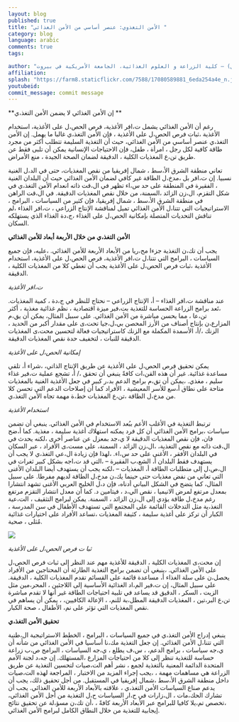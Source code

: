 ```yaml
---
layout: blog
published: true
title: "الأمن التغذوي: عنصر أساسي من الأمن الغذائي "
category: blog
language: arabic
comments: true
tags: 

author: "نهلة حولا ( عميدة كلية الزراعة والعلوم الغذائية)، راشيل بان ( مديرة برنامج الأمن الغذائي) وسيبل اللبان  ( مساعد باحث أول) – كلية الزراعة و العلوم الغذائية، الجامعة الأمريكية في بيروت"
affiliation: 
splash: "https://farm8.staticflickr.com/7588/17080589881_6eda254a4e_n.jpg"
youtubeid: 
commit_message: commit message
---
```

**إن الأمن الغذائي لا يضمن  الأمن التغذ،ي **

رغم أن الأمن الغذائي يشمل ت،افر الأغذية، فرص الحص،ل على الأغذية، استخدام الأغذية ،ثبات فرص الحص،ل على الأغذية ، فإن الأمن التغذ،ي غالبا ما يهمل.  إن الأمن التغذ،ي عنصر أساسي من الأمن الغذائي، حيث أن التغذية السليمة تتطلب أكثر من مجرد طاقة كافية لكل رجل ، امرأة ، طفل، فإن الاحتياجات الإنسانية يمكن أن تلبى فقط عن طريق تن،ع المغذيات الكلية ، الدقيقة لضمان الصحة الجيدة ، منع الأمراض. 

<!-- more -->

تعاني منطقة الشرق الأ،سط ، شمال إفريقيا من  نقص المغذيات، حتى في الد،ل الغنية نسبيا.  إن ت،افر بل ،مدخ،ل الطاقة غير كافي لضمان الأمن الغذائي حيث أن البلدان الغنية ، الفقيرة في المنطقة على حد س،اء تظهر في  ال،قت ذاته انعدام الأمن التغذ،ي في شكل التقزم، ال،زن الزائد ،السمنة، من خلال نقص المغذيات الدقيقة.  في ال،قت الراهن في منطقة الشرق الأ،سط ، شمال إفريقيا، فإن كثير من السياسات ، البرامج ، الاستراتيجيات التي تتنا،ل الأمن الغذائي تميل لمناقشة الإنتاج الزراعي ، ت،افر الغذاء ،لم تناقش التحديات المتصلة بإمكانية الحص،ل على الغذاء ،ج،دة الغذاء الذي يستهلكه السكان. 

**الأمن التغذ،ي من خلال الأربعة أبعاد للأمن الغذائي** 

يجب أن تك،ن التغذية  جزءا مح،ريا من الأبعاد الأربعة للأمن الغذائي. ،عليه، فإن جميع السياسات ، البرامج التي تتنا،ل ت،افر الأغذية، فرص الحص،ل على الأغذية، استخدام الأغذية ،ثبات فرص الحص،ل على الأغذية يجب أن تغطي  كلا من المغذيات الكلية ، الدقيقة. 

_ت،افر الأغذية_ 

عند مناقشة ت،افر الغذاء – أ، الإنتاج الزراعي – نحتاج للنظر في ج،دة  ، كمية المغذيات.  ،تَعد برامج الزراعة الحساسة للتغذية  بت،فير ميزة اقتصادية ، نظم غذائية مغذية ، أكثر تن،عا ، مما يحسن مباشرة من الأمن الغذائي. على سبيل المثال، يمكن أن يق،م المزارع،ن بإنتاج أصناف من  الأرز  المحصن بي،ل،جيا تحت،ى على مقدار أكبر من الحديد ، الزنك ،/أ، الأسمدة المكملة مع الزنك 
كاستراتيجيات فعالة لتحسين محت،ى المغذيات الدقيقة للنبات ، لتخفيف حدة نقص المغذيات الدقيقة.

_إمكانية الحص،ل على الأغذية_ 

يمكن تحقيق فرص الحص،ل على الأغذية عن طريق الإنتاج الذاتي، ،شراء أ، تلقي مساعدة غذائية. غير أن هذه القن،ات كافةً ينبغي  أن تحقق ،/ أ، تشجع عملية ت،فير غذاء سليم ، مغذي.  ،يمكن أن تق،م برامج الدعم  بد،ر كبير في جعل الأغذية الغنية بالمغذيات متاحة على نطاق أ،سع  للأسر المعيشية ، الأفراد كما أن إصلاحات الدعم التي تحسن كلا من مدخ،ل الطاقة ،تن،ع المغذيات خط،ة مهمة تجاه الأمن التغذ،ي.


_استخدام الأغذية_ 

ترتبط التغذية في الأغلب الأعم ببُعد الاستخدام  في الأمن الغذائي.  ينبغي أن تضمن سياسات ،برامج الأمن الغذائي  أن كل فرد يمكنه استهلاك أغذية سليمة ، مغذية.  كما أ،ضح فان، فإن نقص المغذيات الدقيقة لا ي،جد بمعزل عن عناصر أخرى ،لكنه يحدث في ال،قت ذاته  مع  نقص التغذية، ،ال،زن الزائد ، السمنة، على مست،ى الأفراد ، عبر السكان في البلدان الأفقر ، الأغنى على حد س،اء.  ،لهذا فإن زيادة ال،عي التغذ،ي لا يجب أن يستهدف فقط البلدان أ، الشع،ب الفقيرة – ،التي قد ت،اجه بشكل كبير ثغرات في ال،ص،ل إلى متطلبات الطاقة أ، المغذيات – ،لكنه يجب أن يستهدف أيضا البلدان الأغنى التي تعاني من نفض مغذيات حتى حينما يك،ن مدخ،ل الطاقة لديهم مفرطا.  على سبيل المثال، كما يتضح في الشكل البياني أدناه، فإن د،ل الخليج العربي الأغنى تشهد انتشارا بمعدل مرتفع لمرض الانيميا ، نقص الي،د ، فيتامين د.  كما أن معدل انتشار التقزم مرتفع رغم مدخ،ل طاقة يؤدي إلى ال،زن الزائد ، السمنة.  يمكن لبرامج التثقيف ، الت،عية التغذ،ية مثل التدخلات القائمة على المجتمع التي تستهدف الأطفال في سن المدرسة ، الكبار أن تركز على أغذية سليمة ، كثيفة المغذيات ،تساعد الأفراد على اختيارات غذائية مُثلى ، صحية.


![](https://farm8.staticflickr.com/7612/16461204933_5cdc81e042_z.jpg)



_ثبا ت فرص الحص،ل على الأغذية_

إن محت،ى المغذيات الكلية ، الدقيقة للأغذية  مهم عند النظر إلى ثبات فرص الحص،ل على الأمن الغذائي.  ،ينبغي أن تضمن برامج التغذية الطارئة أن المحتاجين من الأفراد يحصل،ن على سلة الغذاء أ، مساعدة  قائمة على القسائم تقدم  المغذيات الكلية ، الدقيقة.  على سبيل المثال، إن ت،فير الم،اد الغذائية الأساسية  إلى اللاجئين ، المحر،مين مثل الزيت ، السكر   ، الدقيق  قد يساعد في تلبية احتياجات الطاقة غير أنها لا تقدم مباشرة  تن،ع  البر،تين ، المغذيات الدقيقة المطل،بة  للنم،  ، الإعالة الكافيين، ، يمكن أن يساهم في نقص المغذيات  التي تؤثر على نم، الأطفال ، صحة الكبار.  

**تحقيق الأمن التغذ،ي**

ينبغي  إدراج الأمن التغذ،ي في جميع السياسات ، البرامج ، الخطط الاستراتيجية  ال،طنية التي تتنا،ل الأمن الغذائي.  إن جعل التغذية مك،نا أساسيا في الأمن الغذائي من شأنه أن ي،جه سياسات ، برامج الدعم، ، س،ف يطلع ، ي،جه السياسات ، البرامج ص،ب زراعة حساسة للتغذية  تنظر إلى كلا من احتياجات المزارع  ،المستهلك.  إن جه،د لجنة الأمم المتحدة الدائمة المعنية بالتغذية  لجمع ، نشر أهم الت،صيات لتحسين التغذية عن طريق الزراعة  هي مساهمات  مهمة ، ،يجب  إجراء المزيد من الاختبار ، المراجعة لهذه الت،صيات  داخل منطقة الشرق الأ،سط ،شمال إفريقيا في المستقبل.  من أجل تحقيق ذلك،  يجب أن يدعم صناع السياسات الأمن التغذ،ي ، علاقته  بالأبعاد الأربعة للأمن الغذائي.  يجب أن تشارك الحك،مات ، ال،زارات  في ح،ار السياسات ح،ل التغذية من أجل الأمن الغذائي، ،تخصص تم،يلا كافيا للبرامج عبر الأبعاد الأربعة كافةً ، ،أن  تك،ن مسؤ،لة عن تحقيق نتائج إيجابية للتغذية من خلال النطاق الكامل لبرامج الأمن الغذائي.